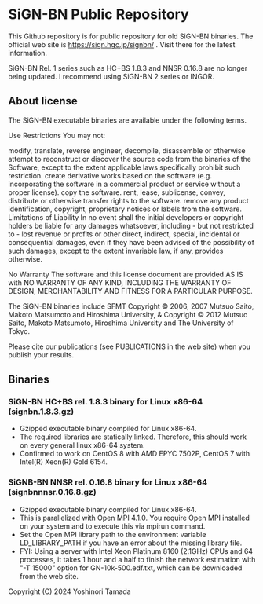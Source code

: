 # SiGN-BN Public Repository
This Github repository is for public repository for old SiGN-BN binaries.
The official web site is https://sign.hgc.jp/signbn/ . 
Visit there for the latest information.

SiGN-BN Rel. 1 series such as HC+BS 1.8.3 and NNSR 0.16.8 are no longer being updated.
I recommend using SiGN-BN 2 series or INGOR.

## About license
The SiGN-BN executable binaries are available under the following terms.

Use Restrictions
You may not:

modify, translate, reverse engineer, decompile, disassemble or otherwise attempt to reconstruct or discover the source code from the binaries of the Software, except to the extent applicable laws specifically prohibit such restriction.
create derivative works based on the software (e.g. incorporating the software in a commercial product or service without a proper license).
copy the software.
rent, lease, sublicense, convey, distribute or otherwise transfer rights to the software.
remove any product identification, copyright, proprietary notices or labels from the software.
Limitations of Liability
In no event shall the initial developers or copyright holders be liable for any damages whatsoever, including - but not restricted to - lost revenue or profits or other direct, indirect, special, incidental or consequential damages, even if they have been advised of the possibility of such damages, except to the extent invariable law, if any, provides otherwise.

No Warranty
The software and this license document are provided AS IS with NO WARRANTY OF ANY KIND, INCLUDING THE WARRANTY OF DESIGN, MERCHANTABILITY AND FITNESS FOR A PARTICULAR PURPOSE.

The SiGN-BN binaries include SFMT Copyright © 2006, 2007 Mutsuo Saito, Makoto Matsumoto and Hiroshima University, & Copyright © 2012 Mutsuo Saito, Makoto Matsumoto, Hiroshima University and The University of Tokyo.

Please cite our publications (see PUBLICATIONS in the web site) when you publish your results.


## Binaries
### SiGN-BN HC+BS rel. 1.8.3 binary for Linux x86-64 (signbn.1.8.3.gz)
- Gzipped executable binary compiled for Linux x86-64.
- The required libraries are statically linked. Therefore, this should work on every general linux x86-64 system.
- Confirmed to work on CentOS 8 with AMD EPYC 7502P, CentOS 7 with Intel(R) Xeon(R) Gold 6154.

### SiGNB-BN NNSR rel. 0.16.8 binary for Linux x86-64 (signbnnnsr.0.16.8.gz)
- Gzipped executable binary compiled for Linux x86-64.
- This is parallelized with Open MPI 4.1.0. You require Open MPI installed on your system and to execute this via mpirun command.
- Set the Open MPI library path to the environment variable LD_LIBRARY_PATH if you have an error about the missing library file.
- FYI: Using a server with Intel Xeon Platinum 8160 (2.1GHz) CPUs and 64 processes, it takes 1 hour and a half to finish the network estimation with "-T 15000" option for GN-10k-500.edf.txt, which can be downloaded from the web site.

Copyright (C) 2024 Yoshinori Tamada
